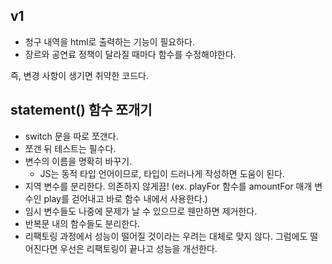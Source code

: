 ## v1
- 청구 내역을 html로 출력하는 기능이 필요하다. 
- 장르와 공연료 정책이 달라질 때마다 함수를 수정해야한다. 

즉, 변경 사항이 생기면 취약한 코드다.


## statement() 함수 쪼개기
- switch 문을 따로 쪼갠다.
- 쪼갠 뒤 테스트는 필수다.
- 변수의 이름을 명확히 바꾸기. 
    - JS는 동적 타입 언어이므로, 타입이 드러나게 작성하면 도움이 된다.  
- 지역 변수를 분리한다. 의존하지 않게끔! (ex. playFor 함수를 amountFor 매개 변수인 play를 걷어내고 바로 함수 내에서 사용한다.) 
- 임시 변수들도 나중에 문제가 날 수 있으므로 웬만하면 제거한다.
- 반복문 내의 함수들도 분리한다.
- 리팩토링 과정에서 성능이 떨어질 것이라는 우려는 대체로 맞지 않다. 그럼에도 떨어진다면 우선은 리팩토링이 끝나고 성능을 개선한다. 